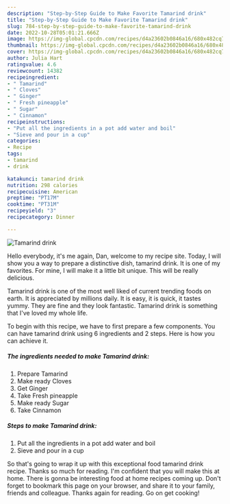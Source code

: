 ```yaml
---
description: "Step-by-Step Guide to Make Favorite Tamarind drink"
title: "Step-by-Step Guide to Make Favorite Tamarind drink"
slug: 784-step-by-step-guide-to-make-favorite-tamarind-drink
date: 2022-10-28T05:01:21.666Z
image: https://img-global.cpcdn.com/recipes/d4a23602b0846a16/680x482cq70/tamarind-drink-recipe-main-photo.jpg
thumbnail: https://img-global.cpcdn.com/recipes/d4a23602b0846a16/680x482cq70/tamarind-drink-recipe-main-photo.jpg
cover: https://img-global.cpcdn.com/recipes/d4a23602b0846a16/680x482cq70/tamarind-drink-recipe-main-photo.jpg
author: Julia Hart
ratingvalue: 4.6
reviewcount: 14382
recipeingredient:
- " Tamarind"
- " Cloves"
- " Ginger"
- " Fresh pineapple"
- " Sugar"
- " Cinnamon"
recipeinstructions:
- "Put all the ingredients in a pot add water and boil"
- "Sieve and pour in a cup"
categories:
- Recipe
tags:
- tamarind
- drink

katakunci: tamarind drink 
nutrition: 298 calories
recipecuisine: American
preptime: "PT17M"
cooktime: "PT31M"
recipeyield: "3"
recipecategory: Dinner

---
```



![Tamarind drink](https://img-global.cpcdn.com/recipes/d4a23602b0846a16/680x482cq70/tamarind-drink-recipe-main-photo.jpg)

Hello everybody, it's me again, Dan, welcome to my recipe site. Today, I will show you a way to prepare a distinctive dish, tamarind drink. It is one of my favorites. For mine, I will make it a little bit unique. This will be really delicious.



Tamarind drink is one of the most well liked of current trending foods on earth. It is appreciated by millions daily. It is easy, it is quick, it tastes yummy. They are fine and they look fantastic. Tamarind drink is something that I've loved my whole life.


To begin with this recipe, we have to first prepare a few components. You can have tamarind drink using 6 ingredients and 2 steps. Here is how you can achieve it.

<!--inarticleads1-->

##### The ingredients needed to make Tamarind drink:

1. Prepare  Tamarind
1. Make ready  Cloves
1. Get  Ginger
1. Take  Fresh pineapple
1. Make ready  Sugar
1. Take  Cinnamon




<!--inarticleads2-->

##### Steps to make Tamarind drink:

1. Put all the ingredients in a pot add water and boil
1. Sieve and pour in a cup




So that's going to wrap it up with this exceptional food tamarind drink recipe. Thanks so much for reading. I'm confident that you will make this at home. There is gonna be interesting food at home recipes coming up. Don't forget to bookmark this page on your browser, and share it to your family, friends and colleague. Thanks again for reading. Go on get cooking!
